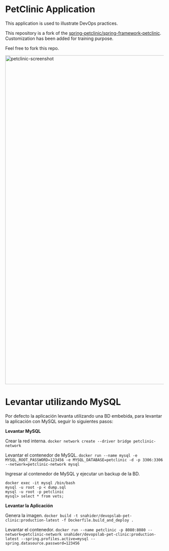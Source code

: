# PetClinic Application

This application is used to illustrate DevOps practices.

This repository is a fork of the [spring-petclinic/spring-framework-petclinic](https://github.com/spring-petclinic/spring-framework-petclinic).
Customization has been added for training purpose.

Feel free to fork this repo.

<img width="1042" alt="petclinic-screenshot" src="https://cloud.githubusercontent.com/assets/838318/19727082/2aee6d6c-9b8e-11e6-81fe-e889a5ddfded.png">


# Levantar utilizando MySQL

Por defecto la aplicación levanta utilizando una BD embebida, para levantar la aplicación con MySQL seguir lo siguientes pasos:

**Levantar MySQL**

Crear la red interna.
`docker network create --driver bridge petclinic-network`

Levantar el contenedor de MySQL.
`docker run --name mysql -e MYSQL_ROOT_PASSWORD=123456 -e MYSQL_DATABASE=petclinic -d -p 3306:3306 --network=petclinic-network mysql`

Ingresar al contenedor de MySQL y ejecutar un backup de la BD.

```
docker exec -it mysql /bin/bash
mysql -u root -p < dump.sql
mysql -u root -p petclinic
mysql> select * from vets;
```

**Levantar la Aplicación**

Genera la imagen.
`docker build -t snahider/devopslab-pet-clinic:production-latest -f Dockerfile.build_and_deploy .`

Levantar el contenedor.
`docker run --name petclinic -p 8080:8080 --network=petclinic-network snahider/devopslab-pet-clinic:production-latest --spring.profiles.active=mysql --spring.datasource.password=123456`
